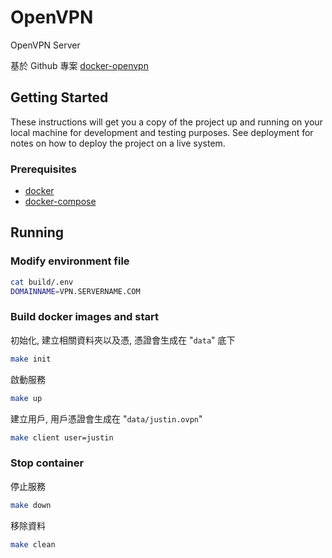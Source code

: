 # OpenVPN

OpenVPN Server

基於 Github 專案 [docker-openvpn](https://github.com/kylemanna/docker-openvpn)

## Getting Started

These instructions will get you a copy of the project up and running on your local machine for development and testing purposes. See deployment for notes on how to deploy the project on a live system.

### Prerequisites

* [docker](https://docs.docker.com/install/)
* [docker-compose](https://docs.docker.com/compose/install/)

## Running

### Modify environment file

```bash
cat build/.env
DOMAINNAME=VPN.SERVERNAME.COM
```

### Build docker images and start

初始化, 建立相關資料夾以及憑, 憑證會生成在 "`data`" 底下

```bash
make init
```

啟動服務

```bash
make up
```

建立用戶, 用戶憑證會生成在 "`data/justin.ovpn`"

```bash
make client user=justin
```

### Stop container

停止服務

```bash
make down
```

移除資料

```bash
make clean
```
